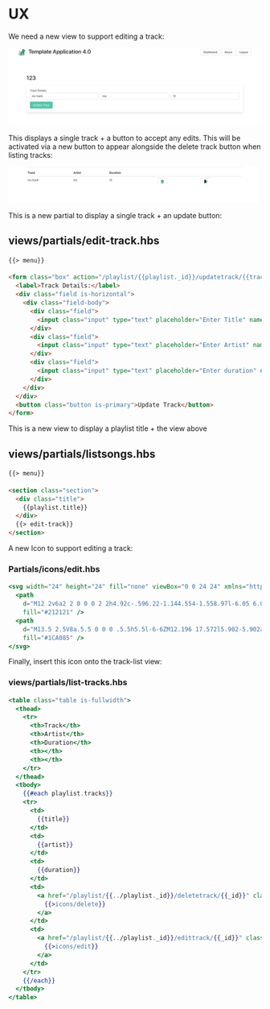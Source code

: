 # UX 

We need a new view to support editing a track:

![](img/a02.png)

This displays a single track + a button to accept any edits. This will be activated via a new button to appear alongside the delete track button when listing tracks:

![](img/a01.png)

This is a new partial to display a single track + an update button:

## views/partials/edit-track.hbs

~~~html
{{> menu}}

<form class="box" action="/playlist/{{playlist._id}}/updatetrack/{{track._id}}" method="POST">
  <label>Track Details:</label>
  <div class="field is-horizontal">
    <div class="field-body">
      <div class="field">
        <input class="input" type="text" placeholder="Enter Title" name="title" value="{{track.title}}">
      </div>
      <div class="field">
        <input class="input" type="text" placeholder="Enter Artist" name="artist" value="{{track.artist}}">
      </div>
      <div class="field">
        <input class="input" type="text" placeholder="Enter duration" name="duration" value="{{track.duration}}">
      </div>
    </div>
  </div>
  <button class="button is-primary">Update Track</button>
</form>
~~~

This is a new view to display a playlist title + the view above

## views/partials/listsongs.hbs

~~~html
{{> menu}}

<section class="section">
  <div class="title">
    {{playlist.title}}
  </div>
  {{> edit-track}}
</section>
~~~

A new Icon to support editing a track:

### Partials/icons/edit.hbs

~~~handlebars
<svg width="24" height="24" fill="none" viewBox="0 0 24 24" xmlns="http://www.w3.org/2000/svg">
  <path
    d="M12 2v6a2 2 0 0 0 2 2h4.92c-.596.22-1.144.554-1.558.97l-6.05 6.092a2.815 2.815 0 0 0-.728 1.279l-.525 2.03A2.082 2.082 0 0 0 10.3 22H5.5A1.5 1.5 0 0 1 4 20.5v-17A1.5 1.5 0 0 1 5.5 2H12Z"
    fill="#212121" />
  <path
    d="M13.5 2.5V8a.5.5 0 0 0 .5.5h5.5l-6-6ZM12.196 17.572l5.902-5.902a2.285 2.285 0 1 1 3.233 3.232l-5.903 5.902a2.684 2.684 0 0 1-1.247.707l-1.831.457a1.087 1.087 0 0 1-1.318-1.318l.457-1.83c.118-.473.362-.904.707-1.248Z"
    fill="#1CA085" />
</svg>
~~~

Finally, insert this icon onto the track-list view:

### views/partials/list-tracks.hbs

~~~handlebars
<table class="table is-fullwidth">
  <thead>
    <tr>
      <th>Track</th>
      <th>Artist</th>
      <th>Duration</th>
      <th></th>
      <th></th>
    </tr>
  </thead>
  <tbody>
    {{#each playlist.tracks}}
    <tr>
      <td>
        {{title}}
      </td>
      <td>
        {{artist}}
      </td>
      <td>
        {{duration}}
      </td>
      <td>
        <a href="/playlist/{{../playlist._id}}/deletetrack/{{_id}}" class="button">
          {{>icons/delete}}
        </a>
      </td>
      <td>
        <a href="/playlist/{{../playlist._id}}/edittrack/{{_id}}" class="button">
          {{>icons/edit}}
        </a>
      </td>
    </tr>
    {{/each}}
  </tbody>
</table>
~~~

